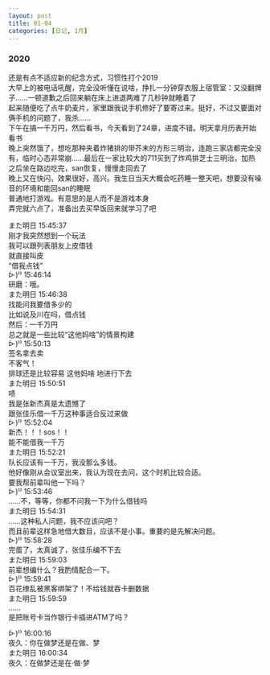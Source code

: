 ```yaml
---
layout: post
title: 01-04
categories: [日记, 1月]
---
```


### 2020
还是有点不适应新的纪念方式，习惯性打个2019  
大早上的被电话吼醒，完全没听懂在说啥，挣扎一分钟穿衣服上宿管室：又没翻牌子……一顿道歉之后回来躺在床上进退两难了几秒钟就睡着了  
起来随便吃了点牛奶麦片，家里跟我说手机修好了要寄过来。挺好，不过又要面对俩手机的问题了，我杀……  
下午在搞一千万円，然后看书，今天看到了24章，进度不错。明天拿月历表开始看书  
晚上突然饿了，想吃那种夹着炸猪排的带芥末的方形三明治，连跑三家店都完全没有，临时心态非常崩……最后在一家比较大的711买到了炸鸡排芝士三明治，加热之后坐在路边吃完，san恢复，慢慢走回去了  
晚上又在快闪，效果很好，高兴。我生日当天大概会吃药睡一整天吧，想要没有噪音的环境和能回san的睡眠  
普通地打游戏。有意思的是人而不是游戏本身  
弄完就六点了，准备出去买早饭回来就学习了吧  

また明日  15:45:37  
刚才我突然想到一个玩法  
我可以跟列表朋友上皮借钱  
就直接叫皮  
 “借我点钱”  
ᐕ)⁾⁾  15:46:14  
研磨：哦。  
また明日  15:46:38  
找能问我要借多少的  
比如说及川在吗，借点钱  
然后：一千万円  
总之就是一些比较“这他妈啥”的情景构建  
ᐕ)⁾⁾  15:50:13  
签名拿去卖  
不客气！  
排球还是比较容易 这他妈啥 地进行下去  
また明日  15:50:51  
啧  
我是张新杰真是太遗憾了  
跟张佳乐借一千万这种事适合反过来做  
ᐕ)⁾⁾  15:52:04  
新杰！！！sos！！  
能不能借我一千万  
また明日  15:52:21  
队长应该有一千万，我没那么多钱。  
他好像刚从会议室出来，我认为现在去问，这个时机比较合适。  
要我帮前辈叫他一下吗？  
ᐕ)⁾⁾  15:53:46  
……不，等等，你都不问我一下为什么借钱吗  
また明日  15:54:31  
……这种私人问题，我不应该问吧？  
而且前辈这样急地借大数目，应该不是小事。重要的是先解决问题。  
ᐕ)⁾⁾  15:58:28  
完蛋了，太真诚了，张佳乐编不下去  
また明日  15:59:03  
前辈想编什么？我酌情配合一下。  
ᐕ)⁾⁾  15:59:41  
百花缭乱被黑客绑架了！不给钱就吞卡删数据  
また明日  15:59:59  
……  
是把账号卡当作银行卡插进ATM了吗？  

ᐕ)⁾⁾  16:00:16  
夜久：你在做梦还是在做、梦  
また明日  16:00:34  
夜久：在做梦还是在·做·梦  
